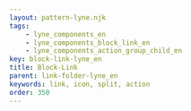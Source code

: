 ```yaml
---
layout: pattern-lyne.njk
tags: 
    - lyne_components_en
    - lyne_components_block_link_en
    - lyne_components_action_group_child_en
key: block-link-lyne_en
title: Block-Link
parent: link-folder-lyne_en
keywords: link, icon, split, action
order: 350
---
```

